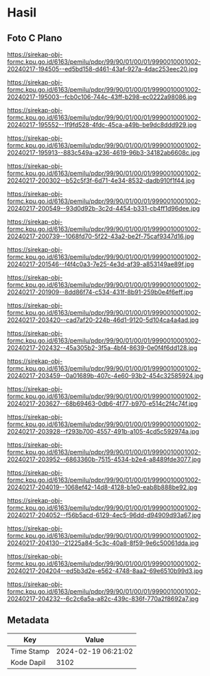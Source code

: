 # Hasil

## Foto C Plano

https://sirekap-obj-formc.kpu.go.id/6163/pemilu/pdpr/99/90/01/00/01/9990010001002-20240217-194505--ed5bd158-d461-43af-927a-4dac253eec20.jpg

https://sirekap-obj-formc.kpu.go.id/6163/pemilu/pdpr/99/90/01/00/01/9990010001002-20240217-195003--fcb0c106-744c-43ff-b298-ec0222a98086.jpg

https://sirekap-obj-formc.kpu.go.id/6163/pemilu/pdpr/99/90/01/00/01/9990010001002-20240217-195552--1f9fd528-4fdc-45ca-a49b-be9dc8ddd929.jpg

https://sirekap-obj-formc.kpu.go.id/6163/pemilu/pdpr/99/90/01/00/01/9990010001002-20240217-195913--883c549a-a236-4619-96b3-34182ab6608c.jpg

https://sirekap-obj-formc.kpu.go.id/6163/pemilu/pdpr/99/90/01/00/01/9990010001002-20240217-200302--b52c5f3f-6d71-4e34-8532-dadb910f1f44.jpg

https://sirekap-obj-formc.kpu.go.id/6163/pemilu/pdpr/99/90/01/00/01/9990010001002-20240217-200549--93d0d92b-3c2d-4454-b331-cb4ff1d96dee.jpg

https://sirekap-obj-formc.kpu.go.id/6163/pemilu/pdpr/99/90/01/00/01/9990010001002-20240217-200739--1068fd70-5f22-43a2-be2f-75caf9347d16.jpg

https://sirekap-obj-formc.kpu.go.id/6163/pemilu/pdpr/99/90/01/00/01/9990010001002-20240217-201546--f4f4c0a3-7e25-4e3d-af39-a853149ae89f.jpg

https://sirekap-obj-formc.kpu.go.id/6163/pemilu/pdpr/99/90/01/00/01/9990010001002-20240217-201909--8dd86f74-c534-431f-8b91-259b0e4f6eff.jpg

https://sirekap-obj-formc.kpu.go.id/6163/pemilu/pdpr/99/90/01/00/01/9990010001002-20240217-203420--cad7af20-224b-46d1-9120-5d104ca4a4ad.jpg

https://sirekap-obj-formc.kpu.go.id/6163/pemilu/pdpr/99/90/01/00/01/9990010001002-20240217-202432--45a305b2-3f5a-4bf4-8639-0e0f4f6dd128.jpg

https://sirekap-obj-formc.kpu.go.id/6163/pemilu/pdpr/99/90/01/00/01/9990010001002-20240217-203459--0a01689b-407c-4e60-93b2-454c32585924.jpg

https://sirekap-obj-formc.kpu.go.id/6163/pemilu/pdpr/99/90/01/00/01/9990010001002-20240217-203627--68b69463-0db6-4f77-b970-e514c2f4c74f.jpg

https://sirekap-obj-formc.kpu.go.id/6163/pemilu/pdpr/99/90/01/00/01/9990010001002-20240217-203928--f293b700-4557-491b-a105-4cd5c592974a.jpg

https://sirekap-obj-formc.kpu.go.id/6163/pemilu/pdpr/99/90/01/00/01/9990010001002-20240217-203952--6863360b-7515-4534-b2e4-a8489fde3077.jpg

https://sirekap-obj-formc.kpu.go.id/6163/pemilu/pdpr/99/90/01/00/01/9990010001002-20240217-204019--1068ef42-14d8-4128-b1e0-eab8b888be92.jpg

https://sirekap-obj-formc.kpu.go.id/6163/pemilu/pdpr/99/90/01/00/01/9990010001002-20240217-204052--f56b5acd-6129-4ec5-96dd-d94909d93a67.jpg

https://sirekap-obj-formc.kpu.go.id/6163/pemilu/pdpr/99/90/01/00/01/9990010001002-20240217-204130--21225a84-5c3c-40a8-8f59-9e6c50061dda.jpg

https://sirekap-obj-formc.kpu.go.id/6163/pemilu/pdpr/99/90/01/00/01/9990010001002-20240217-204204--ed5b3d2e-e562-4748-8aa2-69e6510b99d3.jpg

https://sirekap-obj-formc.kpu.go.id/6163/pemilu/pdpr/99/90/01/00/01/9990010001002-20240217-204232--6c2c6a5a-a82c-439c-836f-770a2f8692a7.jpg


## Metadata

| Key        | Value               |
| ---------- | ------------------- |
| Time Stamp | 2024-02-19 06:21:02 |
| Kode Dapil | 3102                |



